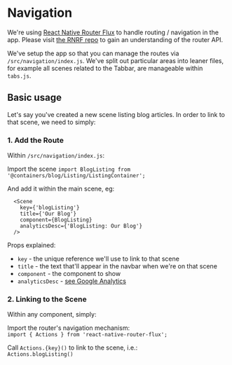 # Navigation

We're using [React Native Router Flux](https://github.com/aksonov/react-native-router-flux) to handle routing / navigation in the app. Please visit [the RNRF repo](https://github.com/aksonov/react-native-router-flux) to gain an understanding of the router API.

We've setup the app so that you can manage the routes via `/src/navigation/index.js`.
We've split out particular areas into leaner files, for example all scenes related to the Tabbar, are manageable within `tabs.js`.

## Basic usage

Let's say you've created a new scene listing blog articles. In order to link to that scene, we need to simply:

### 1. Add the Route

Within `/src/navigation/index.js`:

Import the scene `import BlogListing from '@containers/blog/Listing/ListingContainer';`

And add it within the main scene, eg:

```
  <Scene
    key={'blogListing'}
    title={'Our Blog'}
    component={BlogListing}
    analyticsDesc={'BlogListing: Our Blog'}
  />
```

Props explained:

- `key` - the unique reference we'll use to link to that scene
- `title` - the text that'll appear in the navbar when we're on that scene
- `component` - the component to show
- `analyticsDesc` - [see Google Analytics](../../docs/google-analytics.md)

### 2. Linking to the Scene

Within any component, simply:

Import the router's navigation mechanism:  
`import { Actions } from 'react-native-router-flux';`

Call `Actions.{key}()` to link to the scene, i.e.:  
`Actions.blogListing()`
